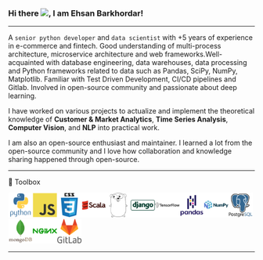 ### Hi there <img src="https://raw.githubusercontent.com/MartinHeinz/MartinHeinz/master/wave.gif" width="30px">, I am Ehsan Barkhordar!

---

A `senior python developer`  and `data scientist` with +5 years of experience in e-commerce and fintech. Good understanding of multi-process
architecture, microservice architecture and web frameworks.Well-acquainted with database engineering, data warehouses,
data processing and Python frameworks related to data such as Pandas, SciPy, NumPy, Matplotlib. Familiar with Test
Driven Development, CI/CD pipelines and Gitlab. Involved in open-source community and passionate about deep learning.

I have worked on various projects to actualize and implement the theoretical knowledge of **Customer & Market
Analytics**, **Time Series Analysis**, **Computer Vision**, and **NLP** into practical work.

I am also an open-source enthusiast and maintainer. I learned a lot from the open-source community and I love how
collaboration and knowledge sharing happened through open-source.

---

🧰 Toolbox

<img src="https://raw.githubusercontent.com/devicons/devicon/master/icons/python/python-original-wordmark.svg" alt="Python Logo" width="50" height="50"/><img src="https://raw.githubusercontent.com/devicons/devicon/master/icons/javascript/javascript-original.svg" alt="JavaScript Logo" width="50" height="50"/><img src="https://raw.githubusercontent.com/devicons/devicon/master/icons/css3/css3-original-wordmark.svg" alt="CSS3 Logo" width="50" height="50"/><img src="https://raw.githubusercontent.com/devicons/devicon/master/icons/scala/scala-original-wordmark.svg" alt="Scala Logo" width="50" height="50"/><img src="https://raw.githubusercontent.com/devicons/devicon/master/icons/go/go-line.svg" alt="Go Logo" width="50" height="50"/><img src="https://raw.githubusercontent.com/devicons/devicon/master/icons/django/django-line.svg" alt="Django Logo" width="50" height="50"/><img src="https://raw.githubusercontent.com/devicons/devicon/master/icons/tensorflow/tensorflow-line-wordmark.svg" alt="Tensorflow Logo" width="50" height="50"/><img src="https://raw.githubusercontent.com/devicons/devicon/master/icons/pandas/pandas-original-wordmark.svg" alt="Pandas Logo" width="50" height="50"/><img src="https://raw.githubusercontent.com/devicons/devicon/master/icons/numpy/numpy-original-wordmark.svg" alt="Numpy Logo" width="50" height="50"/><img src="https://raw.githubusercontent.com/devicons/devicon/master/icons/postgresql/postgresql-original-wordmark.svg" alt="Postgres Logo" width="50" height="50"/><img src="https://raw.githubusercontent.com/devicons/devicon/master/icons/mongodb/mongodb-original-wordmark.svg" alt="MongoDB Logo" width="50" height="50"/><img src="https://raw.githubusercontent.com/devicons/devicon/master/icons/nginx/nginx-original.svg" alt="Nginx Logo" width="50" height="50"/><img src="https://raw.githubusercontent.com/devicons/devicon/master/icons/gitlab/gitlab-original-wordmark.svg" alt="Gitlab Logo" width="50" height="50"/> 


---


<!--
**ehsanbarkhordar/ehsanbarkhordar** is a ✨ _special_ ✨ repository because its `README.md` (this file) appears on your GitHub profile.

Here are some ideas to get you started:

- 🔭 I’m currently working on ...
- 🌱 I’m currently learning ...
- 👯 I’m looking to collaborate on ...
- 🤔 I’m looking for help with ...
- 💬 Ask me about ...
- 📫 How to reach me: ...
- 😄 Pronouns: ...
- ⚡ Fun fact: ...
-->
